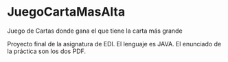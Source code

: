 # JuegoCartaMasAlta
Juego de Cartas donde gana el que tiene la carta más grande

Proyecto final de la asignatura de EDI. El lenguaje es JAVA. El enunciado de la práctica son los dos PDF.
